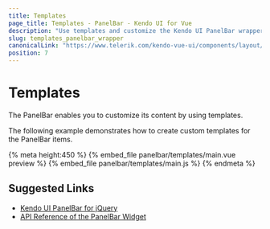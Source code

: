 ```yaml
---
title: Templates
page_title: Templates - PanelBar - Kendo UI for Vue
description: "Use templates and customize the Kendo UI PanelBar wrapper for Vue."
slug: templates_panelbar_wrapper
canonicalLink: "https://www.telerik.com/kendo-vue-ui/components/layout/panelbar/customization/"
position: 7
---
```


<div><WrapperBanner link="/kendo-vue-ui/components/layout/panelbar/customization/"></WrapperBanner></div> 

# Templates

The PanelBar enables you to customize its content by using templates.

The following example demonstrates how to create custom templates for the PanelBar items.

{% meta height:450 %}
{% embed_file panelbar/templates/main.vue preview %}
{% embed_file panelbar/templates/main.js %}
{% endmeta %}

## Suggested Links

* [Kendo UI PanelBar for jQuery](https://docs.telerik.com/kendo-ui/controls/navigation/panelbar/overview)
* [API Reference of the PanelBar Widget](https://docs.telerik.com/kendo-ui/api/javascript/ui/panelbar)
